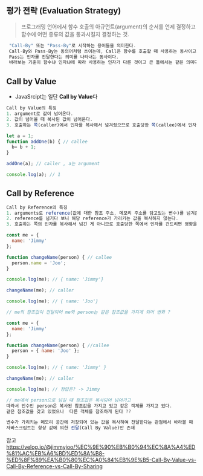 ## 평가 전략 (Evaluation Strategy)
> 프로그래밍 언어에서 함수 호출의 아규먼트(argument)의 순서를 언제 결정하고 함수에 어떤 종류의 값을 통과시킬지 결정하는 것.
```js
 "Call-By" 또는 "Pass-By"로 시작하는 용어들을 의미한다.
 Call-By와 Pass-By는 동의어처럼 쓰이는데, Call은 함수를 호출할 때 사용하는 동사이고,
 Pass는 인자를 전달한다는 의미를 나타내는 동사이다.
 바라보는 기준이 함수냐 인자냐에 따라 사용하는 인자가 다른 것이고 큰 틀에서는 같은 의미다. 
```

## Call by Value
- JavaSrcipt는 일단 **Call by Value**다
```js
Call by Value의 특징
1. argument로 값이 넘어온다.
2. 값이 넘어올 때 복사된 값이 넘어온다.
3. 호출하는 쪽(caller)에서 인자를 복사해서 넘겨줬으므로 호출당한 쪽(callee)에서 인자를 바꿔도 호출하는 쪽에선(caller)영향을 받지 않는다.
```
```js
let a = 1;
function addOne(b) { // callee
  b= b + 1;
}  

addOne(a); // caller , a는 argument

console.log(a); // 1 
```

## Call by Reference
```js
Call by Reference의 특징
1. arguments로 reference(값에 대한 참조 주소, 메모리 주소를 담고있는 변수)를 넘겨준다.
2. reference를 넘기다 보니 해당 reference가 가리키는 값을 복사하지 않는다.
3. 호출하는 쪽의 인자를 복사해서 넘긴 게 아니므로 호출당한 쪽에서 인자를 건드리면 영향을 받는다.
```

```js
const me = {
  name: 'Jimmy'
};

function changeName(person) { // callee
  person.name = 'Joo';
}

console.log(me); // { name: 'Jimmy'}

changeName(me); // caller

console.log(me); // { name: 'Joo'} 

// me의 참조값이 전달되어 me와 person는 같은 참조값을 가지게 되어 변화 ? 
```
```js
const me = {
  name: 'Jimmy'
};

function changeName(person) { //callee
  person = { name: 'Joo' };
}

console.log(me); // { name: 'Jimmy' } 

changeName(me); // caller

console.log(me); // 정답은? -> Jimmy

// me에서 person으로 넘길 떄 참조값은 복사되어 넘어가고 
따라서 인수인 person은 복사된 참조값을 가지고 있고 같은 객체를 가지고 있다.
같은 참조값을 갖고 있었으나  다른 객체를 참조하게 된다 ??
```

```js
변수가 가리키는 메모리 공간에 저장되어 있는 값을 복사하여 전달한다는 관점에서 바라볼 때
자바스크립트는 항상 값에 의한 전달(Call By Value)만 존재
```

참고<https://velog.io/@jimmyjoo/%EC%9E%90%EB%B0%94%EC%8A%A4%ED%81%AC%EB%A6%BD%ED%8A%B8-%ED%8F%89%EA%B0%80%EC%A0%84%EB%9E%B5-Call-By-Value-vs-Call-By-Reference-vs-Call-By-Sharing>



